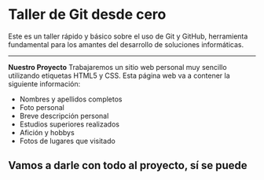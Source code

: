 # Taller de Git desde cero

Este es un taller rápido y básico sobre el uso de Git y GitHub, herramienta fundamental para los amantes del desarrollo de soluciones informáticas.

---

**Nuestro Proyecto**
Trabajaremos un sitio web personal muy sencillo utilizando etiquetas HTML5 y CSS. Esta página web va a contener la siguiente información:
- Nombres y apellidos completos
- Foto personal
- Breve descripción personal
- Estudios superiores realizados
- Afición y hobbys
- Fotos de lugares que visitado

## Vamos a darle con todo al proyecto, sí se puede